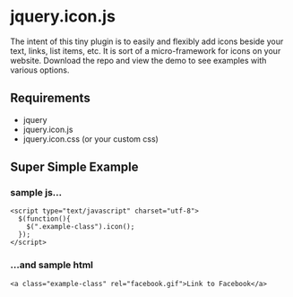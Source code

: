 # jquery.icon.js

The intent of this tiny plugin is to easily and flexibly add icons beside your text, links, list items, etc.  It is sort of a micro-framework for icons on your website.  Download the repo and view the demo to see examples with various options.

## Requirements

- jquery
- jquery.icon.js
- jquery.icon.css (or your custom css)
	
## Super Simple Example

### sample js...

  	<script type="text/javascript" charset="utf-8">
      $(function(){
        $(".example-class").icon();
      });
  	</script>
  	
### ...and sample html

    <a class="example-class" rel="facebook.gif">Link to Facebook</a>
